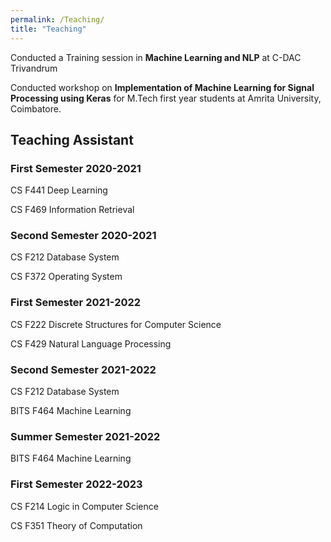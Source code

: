 ```yaml
---
permalink: /Teaching/
title: "Teaching"
---
```


Conducted a Training session in **Machine Learning and NLP** at C-DAC Trivandrum


Conducted workshop on **Implementation of Machine Learning for Signal Processing using Keras** for M.Tech first year students at Amrita University, Coimbatore.



## Teaching Assistant
### First Semester 2020-2021
CS F441 Deep Learning

CS F469 Information Retrieval 

### Second Semester 2020-2021
CS F212 Database System

CS F372 Operating System

### First Semester 2021-2022
CS F222 Discrete Structures for Computer Science

CS F429 Natural Language Processing

### Second Semester 2021-2022
CS F212 Database System

BITS F464 Machine Learning

### Summer Semester 2021-2022
BITS F464 Machine Learning

### First Semester 2022-2023
CS F214 Logic in Computer Science

CS F351 Theory of Computation
